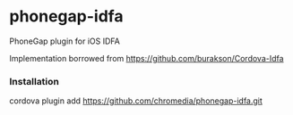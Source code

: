 # phonegap-idfa
PhoneGap plugin for iOS IDFA 


Implementation borrowed from https://github.com/burakson/Cordova-Idfa

### Installation

cordova plugin add https://github.com/chromedia/phonegap-idfa.git
